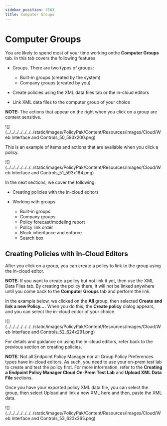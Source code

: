 ```yaml
---
sidebar_position: 3563
title: Computer Groups
---
```


# Computer Groups

You are likely to spend most of your time working onthe **Computer Groups** tab. In this tab covers the following features

* Groups. There are two types of groups:

  * Built-in groups (created by the system)
  * Company groups (created by you)
* Create policies using the XML data files tab or the in-cloud editors
* Link XML data files to the computer group of your choice

**NOTE:** The actions that appear on the right when you click on a group are context sensitive.

![](../../../../../../../static/images/PolicyPak/Content/Resources/Images/Cloud/Web Interface and Controls_50_593x200.png)

This is an example of items and actions that are available when you click a policy.

![](../../../../../../../static/images/PolicyPak/Content/Resources/Images/Cloud/Web Interface and Controls_51_593x184.png)

In the next sections, we cover the following:

* Creating policies with the in-cloud editors
* Working with groups

  * Built-in groups
  * Company groups
  * Policy forecast/modeling report
  * Policy link order
  * Block inheritance and enforce
  * Search box

## Creating Policies with In-Cloud Editors

After you click on a group, you can create a policy to link to the group using the in-cloud editor.

**NOTE:**  If you want to create a policy but not link it yet, then use the XML Data Files tab. By creating the policy there, it will not be linked anywhere until you come back to the **Computer Groups** tab and perform the link.

In the example below, we clicked on the **All** group, then selected **Create and link a new Policy....** When you do this, the **Create policy** dialog appears, and you can select the in-cloud editor of your choice.

![](../../../../../../../static/images/PolicyPak/Content/Resources/Images/Cloud/Web Interface and Controls_52_624x291.png)

For details and guidance on using the in-cloud editors, refer back to the previous section on creating policies.

**NOTE:** Not all Endpoint Policy Manager nor all Group Policy Preferences types have in-cloud editors. As such, you need to use your on-prem test lab to create and test the policy first. For more information, refer to the **Creating a Endpoint Policy Manager Cloud On-Prem Test Lab** and **Upload XML Data File** sections.

Once you have your exported policy XML data file, you can select the group, then select Upload and link a new XML here and then, paste the XML data.

![](../../../../../../../static/images/PolicyPak/Content/Resources/Images/Cloud/Web Interface and Controls_53_623x265.png)